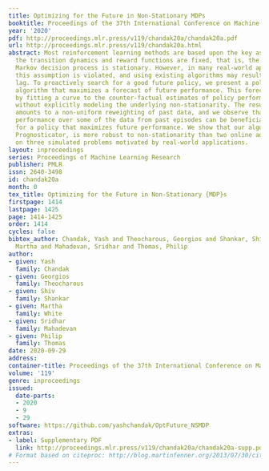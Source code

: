 ```yaml
---
title: Optimizing for the Future in Non-Stationary MDPs
booktitle: Proceedings of the 37th International Conference on Machine Learning
year: '2020'
pdf: http://proceedings.mlr.press/v119/chandak20a/chandak20a.pdf
url: http://proceedings.mlr.press/v119/chandak20a.html
abstract: Most reinforcement learning methods are based upon the key assumption that
  the transition dynamics and reward functions are fixed, that is, the underlying
  Markov decision process is stationary. However, in many real-world applications,
  this assumption is violated, and using existing algorithms may result in a performance
  lag. To proactively search for a good future policy, we present a policy gradient
  algorithm that maximizes a forecast of future performance. This forecast is obtained
  by fitting a curve to the counter-factual estimates of policy performance over time,
  without explicitly modeling the underlying non-stationarity. The resulting algorithm
  amounts to a non-uniform reweighting of past data, and we observe that minimizing
  performance over some of the data from past episodes can be beneficial when searching
  for a policy that maximizes future performance. We show that our algorithm, called
  Prognosticator, is more robust to non-stationarity than two online adaptation techniques,
  on three simulated problems motivated by real-world applications.
layout: inproceedings
series: Proceedings of Machine Learning Research
publisher: PMLR
issn: 2640-3498
id: chandak20a
month: 0
tex_title: Optimizing for the Future in Non-Stationary {MDP}s
firstpage: 1414
lastpage: 1425
page: 1414-1425
order: 1414
cycles: false
bibtex_author: Chandak, Yash and Theocharous, Georgios and Shankar, Shiv and White,
  Martha and Mahadevan, Sridhar and Thomas, Philip
author:
- given: Yash
  family: Chandak
- given: Georgios
  family: Theocharous
- given: Shiv
  family: Shankar
- given: Martha
  family: White
- given: Sridhar
  family: Mahadevan
- given: Philip
  family: Thomas
date: 2020-09-29
address: 
container-title: Proceedings of the 37th International Conference on Machine Learning
volume: '119'
genre: inproceedings
issued:
  date-parts:
  - 2020
  - 9
  - 29
software: https://github.com/yashchandak/OptFuture_NSMDP
extras:
- label: Supplementary PDF
  link: http://proceedings.mlr.press/v119/chandak20a/chandak20a-supp.pdf
# Format based on citeproc: http://blog.martinfenner.org/2013/07/30/citeproc-yaml-for-bibliographies/
---
```


